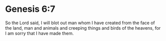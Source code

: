 # Genesis 6:7

So the Lord said, I will blot out man whom I have created from the face of the land, man and animals and creeping things and birds of the heavens, for I am sorry that I have made them.
